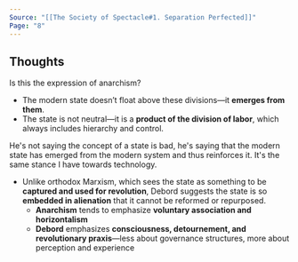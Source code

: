 ```yaml
---
Source: "[[The Society of Spectacle#1. Separation Perfected]]"
Page: "8"
---
```

## Thoughts
Is this the expression of anarchism?

- The modern state doesn’t float above these divisions—it **emerges from them**.
- The state is not neutral—it is a **product of the division of labor**, which always includes hierarchy and control.

He's not saying the concept of a state is bad, he's saying that the modern state has emerged from the modern system and thus reinforces it. It's the same stance I have towards technology.

- Unlike orthodox Marxism, which sees the state as something to be **captured and used for revolution**, Debord suggests the state is so **embedded in alienation** that it cannot be reformed or repurposed.
	- **Anarchism** tends to emphasize **voluntary association and horizontalism**
	- **Debord** emphasizes **consciousness, detournement, and revolutionary praxis**—less about governance structures, more about perception and experience

